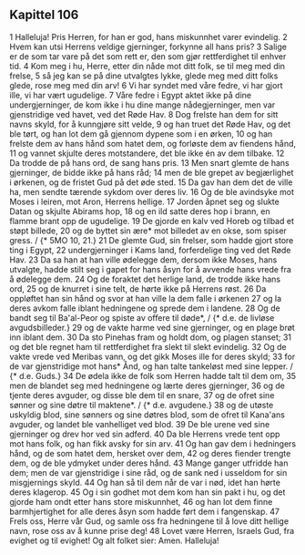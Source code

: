 ## Kapittel 106

1 Halleluja! Pris Herren, for han er god, hans miskunnhet varer evindelig.
2 Hvem kan utsi Herrens veldige gjerninger, forkynne all hans pris?
3 Salige er de som tar vare på det som rett er, den som gjør rettferdighet til enhver tid.
4 Kom meg i hu, Herre, etter din nåde mot ditt folk, se til meg med din frelse,
5 så jeg kan se på dine utvalgtes lykke, glede meg med ditt folks glede, rose meg med din arv!
6 Vi har syndet med våre fedre, vi har gjort ille, vi har vært ugudelige.
7 Våre fedre i Egypt aktet ikke på dine undergjerninger, de kom ikke i hu dine mange nådegjerninger, men var gjenstridige ved havet, ved det Røde Hav.
8 Dog frelste han dem for sitt navns skyld, for å kunngjøre sitt velde,
9 og han truet det Røde Hav, og det ble tørt, og han lot dem gå gjennom dypene som i en ørken,
10 og han frelste dem av hans hånd som hatet dem, og forløste dem av fiendens hånd,
11 og vannet skjulte deres motstandere, det ble ikke én av dem tilbake.
12 Da trodde de på hans ord, de sang hans pris.
13 Men snart glemte de hans gjerninger, de bidde ikke på hans råd;
14 men de ble grepet av begjærlighet i ørkenen, og de fristet Gud på det øde sted.
15 Da gav han dem det de ville ha, men sendte tærende sykdom over deres liv.
16 Og de ble avindsyke mot Moses i leiren, mot Aron, Herrens hellige.
17 Jorden åpnet seg og slukte Datan og skjulte Abirams hop,
18 og en ild satte deres hop i brann, en flamme brant opp de ugudelige.
19 De gjorde en kalv ved Horeb og tilbad et støpt billede,
20 og de byttet sin ære* mot billedet av en okse, som spiser gress. / {* 5MO 10, 21.}
21 De glemte Gud, sin frelser, som hadde gjort store ting i Egypt,
22 undergjerninger i Kams land, forferdelige ting ved det Røde Hav.
23 Da sa han at han ville ødelegge dem, dersom ikke Moses, hans utvalgte, hadde stilt seg i gapet for hans åsyn for å avvende hans vrede fra å ødelegge dem.
24 Og de foraktet det herlige land, de trodde ikke hans ord,
25 og de knurret i sine telt, de hørte ikke på Herrens røst.
26 Da oppløftet han sin hånd og svor at han ville la dem falle i ørkenen
27 og la deres avkom falle iblant hedningene og sprede dem i landene.
28 Og de bandt seg til Ba'al-Peor og spiste av offere til døde*, / {* d.e. de livløse avgudsbilleder.}
29 og de vakte harme ved sine gjerninger, og en plage brøt inn iblant dem.
30 Da sto Pinehas fram og holdt dom, og plagen stanset;
31 og det ble regnet ham til rettferdighet fra slekt til slekt evindelig.
32 Og de vakte vrede ved Meribas vann, og det gikk Moses ille for deres skyld;
33 for de var gjenstridige mot hans* Ånd, og han talte tankeløst med sine lepper. / {* d.e. Guds.}
34 De ødela ikke de folk som Herren hadde talt til dem om,
35 men de blandet seg med hedningene og lærte deres gjerninger,
36 og de tjente deres avguder, og disse ble dem til en snare,
37 og de ofret sine sønner og sine døtre til maktene*. / {* d.e. avgudene.}
38 og de utøste uskyldig blod, sine sønners og sine døtres blod, som de ofret til Kana'ans avguder, og landet ble vanhelliget ved blod.
39 De ble urene ved sine gjerninger og drev hor ved sin adferd.
40 Da ble Herrens vrede tent opp mot hans folk, og han fikk avsky for sin arv.
41 Og han gav dem i hedningers hånd, og de som hatet dem, hersket over dem,
42 og deres fiender trengte dem, og de ble ydmyket under deres hånd.
43 Mange ganger utfridde han dem; men de var gjenstridige i sine råd, og de sank ned i usseldom for sin misgjernings skyld.
44 Og han så til dem når de var i nød, idet han hørte deres klagerop.
45 Og i sin godhet mot dem kom han sin pakt i hu, og det gjorde ham ondt etter hans store miskunnhet,
46 og han lot dem finne barmhjertighet for alle deres åsyn som hadde ført dem i fangenskap.
47 Frels oss, Herre vår Gud, og samle oss fra hedningene til å love ditt hellige navn, rose oss av å kunne prise deg!
48 Lovet være Herren, Israels Gud, fra evighet og til evighet! Og alt folket sier: Amen. Halleluja!
